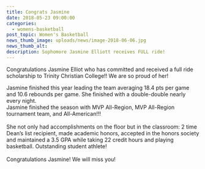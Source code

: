 ```yaml
---
title: Congrats Jasmine
date: 2018-05-23 09:00:00
categories:
  - womens-basketball
post_topic: Women's Basketball
news_thumb_image: uploads/news/image-2018-06-06.jpg
news_thumb_alt:
description: Sophomore Jasmine Elliott receives FULL ride!
---
```


Congratulations Jasmine Elliot who has committed and received a full ride scholarship to Trinity Christian College!! We are so proud of her!

Jasmine finished this year leading the team averaging 18.4 pts per game and 10.6 rebounds per game. She finished with a double-double nearly every night.<br>Jasmine finished the season with MVP All-Region, MVP All-Region tournament team, and All-American!!!<br><br>She not only had accomplishments on the floor but in the classroom: 2 time Dean’s list recipient, made academic honors, accepted in the honors society and maintained a 3.5 GPA while taking 22 credit hours and playing basketball. Outstanding student athlete!<br><br>Congratulations Jasmine! We will miss you!
